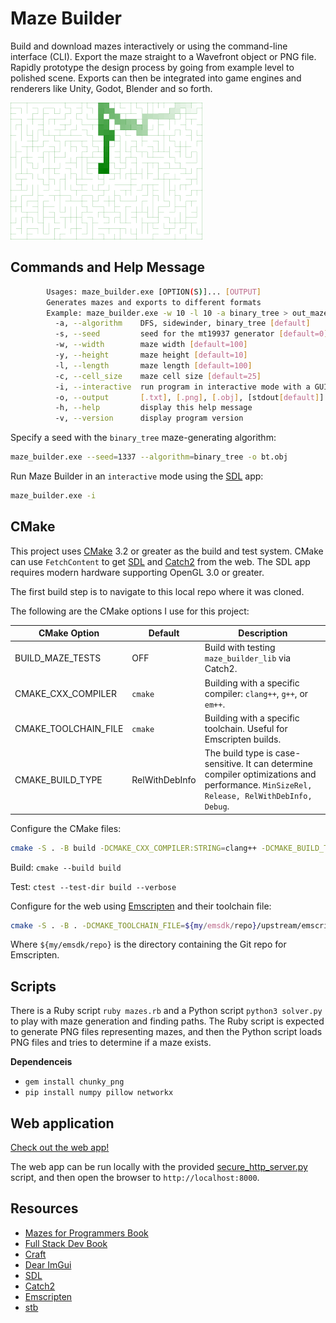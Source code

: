 # Maze Builder

Build and download mazes interactively or using the command-line interface (CLI).
Export the maze straight to a Wavefront object or PNG file.
Rapidly prototype the design process by going from example level to polished scene.
Exports can then be integrated into game engines and renderers like Unity, Godot, Blender and so forth.

![Release screenshot](scripts/wilsons_maze.png)

## Commands and Help Message

```sh
        Usages: maze_builder.exe [OPTION(S)]... [OUTPUT]
        Generates mazes and exports to different formats
        Example: maze_builder.exe -w 10 -l 10 -a binary_tree > out_maze.txt
          -a, --algorithm    DFS, sidewinder, binary_tree [default]
          -s, --seed         seed for the mt19937 generator [default=0]
          -w, --width        maze width [default=100]
          -y, --height       maze height [default=10]
          -l, --length       maze length [default=100]
          -c, --cell_size    maze cell size [default=25]
          -i, --interactive  run program in interactive mode with a GUI
          -o, --output       [.txt], [.png], [.obj], [stdout[default]]
          -h, --help         display this help message
          -v, --version      display program version
```

Specify a seed with the `binary_tree` maze-generating algorithm:
```sh
maze_builder.exe --seed=1337 --algorithm=binary_tree -o bt.obj
```

Run Maze Builder in an `interactive` mode using the [SDL](https://github.com/libsdl-org/SDL) app:
```sh
maze_builder.exe -i
```

## CMake

This project uses [CMake](https://cmake.org) 3.2 or greater as the build and test system. CMake can use `FetchContent` to get [SDL](https://github.com/libsdl-org/SDL) and [Catch2](https://github.com/catchorg/Catch2) from the web.
The SDL app requires modern hardware supporting OpenGL 3.0 or greater.

The first build step is to navigate to this local repo where it was cloned.

The following are the CMake options I use for this project:


| CMake Option | Default | Description |
|--------------|---------|-------------
| BUILD_MAZE_TESTS | OFF | Build with testing `maze_builder_lib` via Catch2. |
| CMAKE_CXX_COMPILER | `cmake` | Building with a specific compiler: `clang++`, `g++`, or `em++`. |
| CMAKE_TOOLCHAIN_FILE | `cmake` | Building with a specific toolchain. Useful for Emscripten builds. |
| CMAKE_BUILD_TYPE | RelWithDebInfo | The build type is case-sensitive. It can determine compiler optimizations and performance. `MinSizeRel, Release, RelWithDebInfo, Debug`. |

Configure the CMake files:

```sh
cmake -S . -B build -DCMAKE_CXX_COMPILER:STRING=clang++ -DCMAKE_BUILD_TYPE:STRING=Release -DBUILD_MAZE_TESTS:BOOLEAN=1
```

Build:
`cmake --build build`

Test:
`ctest --test-dir build --verbose`


Configure for the web using [Emscripten](https://emscripten.org/) and their toolchain file:

```sh
cmake -S . -B . -DCMAKE_TOOLCHAIN_FILE=${my/emsdk/repo}/upstream/emscripten/cmake/Modules/Platform/Emscripten.cmake 
```

Where `${my/emsdk/repo}` is the directory containing the Git repo for Emscripten.

## Scripts

There is a Ruby script `ruby mazes.rb` and a Python script `python3 solver.py` to play with
maze generation and finding paths. The Ruby script is expected to generate PNG files representing mazes, and then the Python script loads PNG files and tries to determine if a maze exists.

**Dependenceis**
  - `gem install chunky_png`
  - `pip install numpy pillow networkx`

## Web application

[Check out the web app!](https://jade-semifreddo-f24ef0.netlify.app/)

The web app can be run locally with the provided [secure_http_server.py](secure_http_server.py) script, and then open the browser to `http://localhost:8000`.

## Resources
 - [Mazes for Programmers Book](https://www.jamisbuck.org/mazes/)
 - [Full Stack Dev Book](https://www.packtpub.com/en-us/product/full-stack-development-with-spring-boot-and-react-9781801816786)
 - [Craft](https://github.com/fogleman/Craft)
 - [Dear ImGui](https://github.com/ocornut/imgui)
 - [SDL](https://github.com/libsdl-org/SDL)
 - [Catch2](https://github.com/catchorg/Catch2)
 - [Emscripten](https://emscripten.org/)
 - [stb](https://github.com/nothings/stb)
  